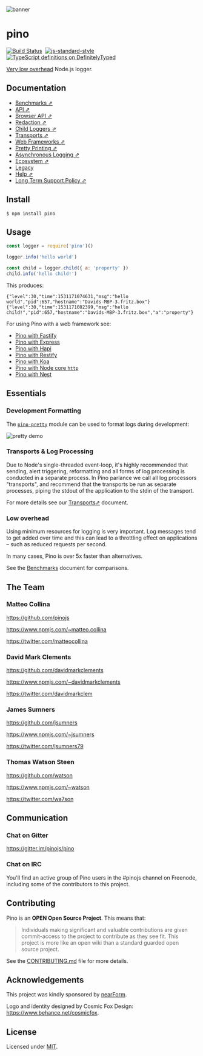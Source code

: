 ![banner](pino-banner.png)

# pino
[![Build Status](https://img.shields.io/github/workflow/status/pinojs/pino/CI)](https://github.com/pinojs/pino/actions)
&nbsp;[![js-standard-style](https://img.shields.io/badge/code%20style-standard-brightgreen.svg?style=flat)](http://standardjs.com/)
&nbsp;[![TypeScript definitions on DefinitelyTyped](https://img.shields.io/badge/DefinitelyTyped-.d.ts-brightgreen.svg?style=flat)](https://definitelytyped.org)

[Very low overhead](#low-overhead) Node.js logger.

## Documentation

* [Benchmarks ⇗](/docs/benchmarks.md)
* [API ⇗](/docs/api.md)
* [Browser API ⇗](/docs/browser.md)
* [Redaction ⇗](/docs/redaction.md)
* [Child Loggers ⇗](/docs/child-loggers.md)
* [Transports ⇗](/docs/transports.md)
* [Web Frameworks ⇗](/docs/web.md)
* [Pretty Printing ⇗](/docs/pretty.md)
* [Asynchronous Logging ⇗](/docs/asynchronous.md)
* [Ecosystem ⇗](/docs/ecosystem.md)
* [Legacy](/docs/legacy.md)
* [Help ⇗](/docs/help.md)
* [Long Term Support Policy ⇗](/docs/lts.md)

## Install

```
$ npm install pino
```

## Usage

```js
const logger = require('pino')()

logger.info('hello world')

const child = logger.child({ a: 'property' })
child.info('hello child!')
```

This produces:

```
{"level":30,"time":1531171074631,"msg":"hello world","pid":657,"hostname":"Davids-MBP-3.fritz.box"}
{"level":30,"time":1531171082399,"msg":"hello child!","pid":657,"hostname":"Davids-MBP-3.fritz.box","a":"property"}
```

For using Pino with a web framework see:

* [Pino with Fastify](docs/web.md#fastify)
* [Pino with Express](docs/web.md#express)
* [Pino with Hapi](docs/web.md#hapi)
* [Pino with Restify](docs/web.md#restify)
* [Pino with Koa](docs/web.md#koa)
* [Pino with Node core `http`](docs/web.md#http)
* [Pino with Nest](docs/web.md#nest)


<a name="essentials"></a>
## Essentials

### Development Formatting

The [`pino-pretty`](https://github.com/pinojs/pino-pretty) module can be used to
format logs during development:

![pretty demo](pretty-demo.png)

### Transports & Log Processing

Due to Node's single-threaded event-loop, it's highly recommended that sending,
alert triggering, reformatting and all forms of log processing
is conducted in a separate process. In Pino parlance we call all log processors
"transports", and recommend that the transports be run as separate
processes, piping the stdout of the application to the stdin of the transport.

For more details see our [Transports⇗](docs/transports.md) document.

### Low overhead

Using minimum resources for logging is very important. Log messages
tend to get added over time and this can lead to a throttling effect
on applications – such as reduced requests per second.

In many cases, Pino is over 5x faster than alternatives.

See the [Benchmarks](docs/benchmarks.md) document for comparisons.

<a name="team"></a>
## The Team

### Matteo Collina

<https://github.com/pinojs>

<https://www.npmjs.com/~matteo.collina>

<https://twitter.com/matteocollina>

### David Mark Clements

<https://github.com/davidmarkclements>

<https://www.npmjs.com/~davidmarkclements>

<https://twitter.com/davidmarkclem>

### James Sumners

<https://github.com/jsumners>

<https://www.npmjs.com/~jsumners>

<https://twitter.com/jsumners79>

### Thomas Watson Steen

<https://github.com/watson>

<https://www.npmjs.com/~watson>

<https://twitter.com/wa7son>

## Communication

### Chat on Gitter

<https://gitter.im/pinojs/pino>

### Chat on IRC

You'll find an active group of Pino users in the #pinojs channel on Freenode, including some of the contributors to this project.

## Contributing

Pino is an **OPEN Open Source Project**. This means that:

> Individuals making significant and valuable contributions are given commit-access to the project to contribute as they see fit. This project is more like an open wiki than a standard guarded open source project.

See the [CONTRIBUTING.md](https://github.com/pinojs/pino/blob/master/CONTRIBUTING.md) file for more details.

<a name="acknowledgements"></a>
## Acknowledgements

This project was kindly sponsored by [nearForm](http://nearform.com).

Logo and identity designed by Cosmic Fox Design: https://www.behance.net/cosmicfox.

## License

Licensed under [MIT](./LICENSE).

[elasticsearch]: https://www.elastic.co/products/elasticsearch
[kibana]: https://www.elastic.co/products/kibana
